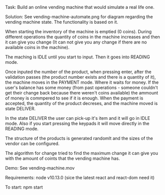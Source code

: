 Task: Build an online vending machine that would simulate a real life one.

Solution:
See vending-machine-automate.png for diagram regarding the vending machine state.
The functionality is based on it.

When starting the inventory of the machine is emptied (0 coins). During different operations the quantity of coins in the machine increases and then it can give you change (It can not give you any change if there are no available coins in the machine).

The maching is IDLE until you start to input. Then it goes into READING mode.

Once inputed the number of the product, when pressing enter, after the validation passes (the product number exists and there is a quantity of it), the machine moves in the PAYMENT mode. Where it waits for money. If the user's balance has some money (from past operations - someone couldn't get their change back because there weren't coins available) the ammount of money is commpered to see if it is enough. When the payment is accepted, the quantity of the product decreses, and the machine moved is state DELIVER.

In the state DELIVER the user can pick-up it's item and it will go in IDLE mode. Also if you start pressing the keypads it will move directly in the READING mode.

The structure of the products is generated randomlt and the sizes of the vendor can be configured.

The algorithm for change tried to find the maximum change it can give you with the amount of coints that the vending machine has.

Demo: See vending-machine.mov

Requirements: node v10.13.0 (sice the latest react and react-dom need it)

To start: npm start